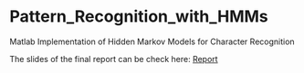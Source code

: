 # Pattern_Recognition_with_HMMs
Matlab Implementation of Hidden Markov Models for Character Recognition

  The slides of the final report can be check here: [Report](https://github.com/rendanim/Pattern_Recognition_with_HMMs/blob/master/Reports/FinalPresentation.pdf)

